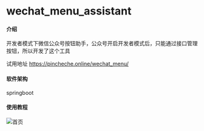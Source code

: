 # wechat_menu_assistant

#### 介绍
开发者模式下微信公众号按钮助手，公众号开启开发者模式后，只能通过接口管理按钮，所以开发了这个工具

试用地址 https://pincheche.online/wechat_menu/

#### 软件架构
springboot 

#### 使用教程
![首页](https://gitee.com/zhaojingbo1/wechat_menu_assistant/blob/master/screenshot/1.png "首页")
